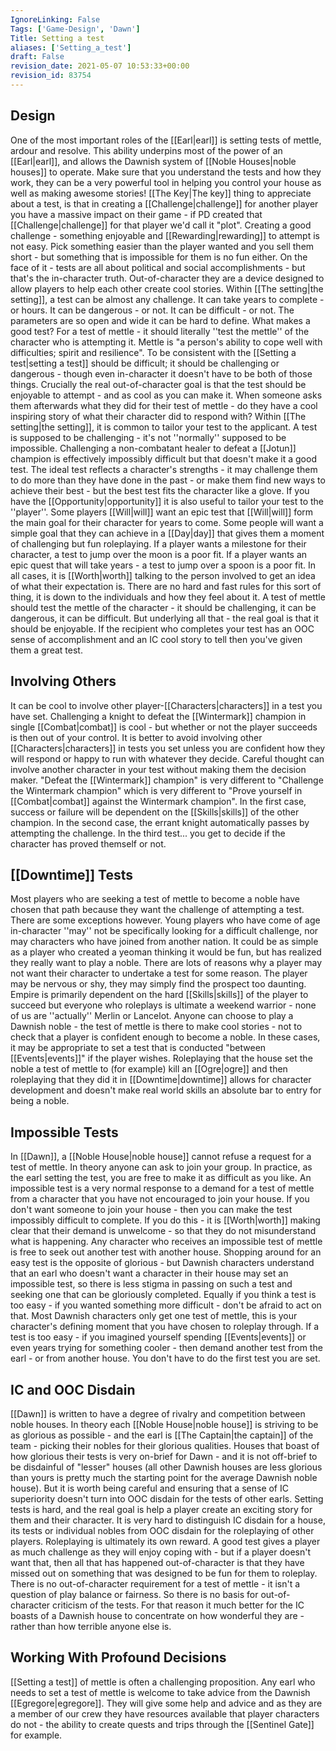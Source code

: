 ```yaml
---
IgnoreLinking: False
Tags: ['Game-Design', 'Dawn']
Title: Setting a test
aliases: ['Setting_a_test']
draft: False
revision_date: 2021-05-07 10:53:33+00:00
revision_id: 83754
---
```


## Design
One of the most important roles of the [[Earl|earl]] is setting tests of mettle, ardour and resolve. This ability underpins most of the power of an [[Earl|earl]], and allows the Dawnish system of [[Noble Houses|noble houses]] to operate. Make sure that you understand the tests and how they work, they can be a very powerful tool in helping you control your house as well as making awesome stories!
[[The Key|The key]] thing to appreciate about a test, is that in creating a [[Challenge|challenge]] for another player you have a massive impact on their game - if PD created that [[Challenge|challenge]] for that player we'd call it "plot". Creating a good challenge - something enjoyable and [[Rewarding|rewarding]] to attempt is not easy. Pick something easier than the player wanted and you sell them short - but something that is impossible for them is no fun either. On the face of it - tests are all about political and social accomplishments - but that's the in-character truth. Out-of-character they are a device designed to allow players to help each other create cool stories.
Within [[The setting|the setting]], a test can be almost any challenge. It can take years to complete - or hours. It can be dangerous - or not. It can be difficult - or not. The parameters are so open and wide it can be hard to define.
What makes a good test? For a test of mettle - it should literally ''test the mettle'' of the character who is attempting it. Mettle is "a person's ability to cope well with difficulties; spirit and resilience". To be consistent with the [[Setting a test|setting a test]] should be difficult; it should be challenging or dangerous - though even in-character it doesn't have to be both of those things. Crucially the real out-of-character goal is that the test should be enjoyable to attempt - and as cool as you can make it. When someone asks them afterwards what they did for their test of mettle - do they have a cool inspiring story of what their character did to respond with?
Within [[The setting|the setting]], it is common to tailor your test to the applicant. A test is supposed to be challenging - it's not ''normally'' supposed to be impossible. Challenging a non-combatant healer to defeat a [[Jotun]] champion is effectively impossibly difficult but that doesn't make it a good test. The ideal test reflects a  character's strengths - it may challenge them to do more than they have done in the past - or make them find new ways to achieve their best - but the best test fits the character like a glove.
If you have the [[Opportunity|opportunity]] it is also useful to tailor your test to the ''player''. Some players [[Will|will]] want an epic test that [[Will|will]] form the main goal for their character for years to come. Some people will want a simple goal that they can achieve in a [[Day|day]] that gives them a moment of challenging but fun roleplaying. If a player wants a milestone for their character, a test to jump over the moon is a poor fit. If a player wants an epic quest that will take years - a test to jump over a spoon is a poor fit.
In all cases, it is [[Worth|worth]] talking to the person involved to get an idea of what their expectation is. There are no hard and fast rules for this sort of thing, it is down to the individuals and how they feel about it.
A test of mettle should test the mettle of the character - it should be challenging, it can be dangerous, it can be difficult. But underlying all that - the real goal is that it should be enjoyable. If the recipient who completes your test has an OOC sense of accomplishment and an IC cool story to tell then you've given them a great test.
## Involving Others
It can be cool to involve other player-[[Characters|characters]] in a test you have set. Challenging a knight to defeat the [[Wintermark]] champion in single [[Combat|combat]] is cool - but whether or not the player succeeds is then out of your control. It is better to avoid involving other [[Characters|characters]] in tests you set unless you are confident how they will respond or happy to run with whatever they decide.
Careful thought can involve another character in your test without making them the decision maker. "Defeat the [[Wintermark]] champion" is very different to "Challenge the Wintermark champion" which is very different to "Prove yourself in [[Combat|combat]] against the Wintermark champion". In the first case, success or failure will be dependent on the [[Skills|skills]] of the other champion. In the second case, the errant knight automatically passes by attempting the challenge. In the third test... you get to decide if the character has proved themself or not.
## [[Downtime]] Tests
Most players who are seeking a test of mettle to become a noble have chosen that path because they want the challenge of attempting a test. There are some exceptions however. Young players who have come of age in-character ''may'' not be specifically looking for a difficult challenge, nor may characters who have joined from another nation. It could be as simple as a player who created a yeoman thinking it would be fun, but has realized they really want to play a noble.
There are lots of reasons why a player may not want their character to undertake a test for some reason. The player may be nervous or shy, they may simply find the prospect too daunting. Empire is primarily dependent on the hard [[Skills|skills]] of the player to succeed but everyone who roleplays is ultimate a weekend warrior - none of us are ''actually'' Merlin or Lancelot. Anyone can choose to play a Dawnish noble - the test of mettle is there to make cool stories - not to check that a player is confident enough to become a noble.
In these cases, it may be appropriate to set a test that is conducted "between [[Events|events]]" if the player wishes. Roleplaying that the house set the noble a test of mettle to (for example) kill an [[Ogre|ogre]] and then roleplaying that they did it in [[Downtime|downtime]] allows for character development and doesn't make real world skills an absolute bar to entry for being a noble.
## Impossible Tests
In [[Dawn]], a [[Noble House|noble house]] cannot refuse a request for a test of mettle. In theory anyone can ask to join your group. In practice, as the earl setting the test, you are free to make it as difficult as you like. An impossible test is a very normal response to a demand for a test of mettle from a character that you have not encouraged to join your house. If you don't want someone to join your house - then you can make the test impossibly difficult to complete. If you do this - it is [[Worth|worth]] making clear that their demand is unwelcome - so that they do not misunderstand what is happening.
Any character who receives an impossible test of mettle is free to seek out another test with another house. Shopping around for an easy test is the opposite of glorious - but Dawnish characters understand that an earl who doesn't want a character in their house may set an impossible test, so there is less stigma in passing on such a test and seeking one that can be gloriously completed.
Equally if you think a test is too easy - if you wanted something more difficult - don't be afraid to act on that. Most Dawnish characters only get one test of mettle, this is your character's defining moment that you have chosen to roleplay through. If a test is too easy - if you imagined yourself spending [[Events|events]] or even years trying for something cooler - then demand another test from the earl - or from another house. You don't have to do the first test you are set.
## IC and OOC Disdain
[[Dawn]] is written to have a degree of rivalry and competition between noble houses. In theory each [[Noble House|noble house]] is striving to be as glorious as possible - and the earl is [[The Captain|the captain]] of the team - picking their nobles for their glorious qualities. Houses that boast of how glorious their tests is very on-brief for Dawn - and it is not off-brief to be disdainful of "lesser" houses (all other Dawnish houses are less glorious than yours is pretty much the starting point for the average Dawnish noble house).
But it is worth being careful and ensuring that a sense of IC superiority doesn't turn into OOC disdain for the tests of other earls. Setting tests is hard, and the real goal is help a player create an exciting story for them and their character. It is very hard to distinguish IC disdain for a house, its tests or individual nobles from OOC disdain for the roleplaying of other players.
Roleplaying is ultimately its own reward. A good test gives a player as much challenge as they will enjoy coping with - but if a player doesn't want that, then all that has happened out-of-character is that they have missed out on something that was designed to be fun for them to roleplay. There is no out-of-character requirement for a test of mettle - it isn't a question of play balance or fairness. So there is no basis for out-of-character criticism of the tests. For that reason it much better for the IC boasts of a Dawnish house to concentrate on how wonderful they are - rather than how terrible anyone else is.
## Working With Profound Decisions
[[Setting a test]] of mettle is often a challenging proposition. Any earl who needs to set a test of mettle is welcome to take advice from the Dawnish [[Egregore|egregore]]. They will give some help and advice and as they are a member of our crew they have resources available that player characters do not - the ability to create quests and trips through the [[Sentinel Gate]] for example.